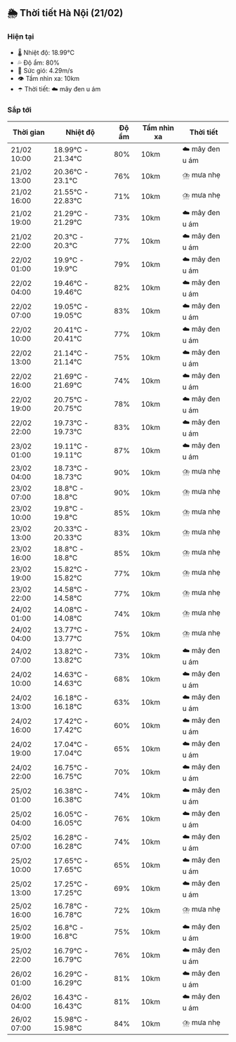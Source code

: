 ## 🌦️ Thời tiết Hà Nội (21/02)

### Hiện tại

- 🌡️ Nhiệt độ: 18.99℃
- 💦 Độ ẩm: 80%
- 💨 Sức gió: 4.29m/s
- 👁️ Tầm nhìn xa: 10km
- ☂️ Thời tiết: ☁️ mây đen u ám

### Sắp tới

| Thời gian | Nhiệt độ | Độ ẩm | Tầm nhìn xa | Thời tiết |
| --- | --- | --- | --- | --- |
| 21/02 10:00 | 18.99℃ - 21.34℃ | 80% | 10km | ☁️ mây đen u ám |
| 21/02 13:00 | 20.36℃ - 23.1℃ | 76% | 10km | ⛈️ mưa nhẹ |
| 21/02 16:00 | 21.55℃ - 22.83℃ | 71% | 10km | ⛈️ mưa nhẹ |
| 21/02 19:00 | 21.29℃ - 21.29℃ | 73% | 10km | ☁️ mây đen u ám |
| 21/02 22:00 | 20.3℃ - 20.3℃ | 77% | 10km | ☁️ mây đen u ám |
| 22/02 01:00 | 19.9℃ - 19.9℃ | 79% | 10km | ☁️ mây đen u ám |
| 22/02 04:00 | 19.46℃ - 19.46℃ | 82% | 10km | ☁️ mây đen u ám |
| 22/02 07:00 | 19.05℃ - 19.05℃ | 83% | 10km | ☁️ mây đen u ám |
| 22/02 10:00 | 20.41℃ - 20.41℃ | 77% | 10km | ☁️ mây đen u ám |
| 22/02 13:00 | 21.14℃ - 21.14℃ | 75% | 10km | ☁️ mây đen u ám |
| 22/02 16:00 | 21.69℃ - 21.69℃ | 74% | 10km | ☁️ mây đen u ám |
| 22/02 19:00 | 20.75℃ - 20.75℃ | 78% | 10km | ☁️ mây đen u ám |
| 22/02 22:00 | 19.73℃ - 19.73℃ | 83% | 10km | ☁️ mây đen u ám |
| 23/02 01:00 | 19.11℃ - 19.11℃ | 87% | 10km | ☁️ mây đen u ám |
| 23/02 04:00 | 18.73℃ - 18.73℃ | 90% | 10km | ⛈️ mưa nhẹ |
| 23/02 07:00 | 18.8℃ - 18.8℃ | 90% | 10km | ⛈️ mưa nhẹ |
| 23/02 10:00 | 19.8℃ - 19.8℃ | 85% | 10km | ⛈️ mưa nhẹ |
| 23/02 13:00 | 20.33℃ - 20.33℃ | 83% | 10km | ⛈️ mưa nhẹ |
| 23/02 16:00 | 18.8℃ - 18.8℃ | 85% | 10km | ⛈️ mưa nhẹ |
| 23/02 19:00 | 15.82℃ - 15.82℃ | 77% | 10km | ⛈️ mưa nhẹ |
| 23/02 22:00 | 14.58℃ - 14.58℃ | 77% | 10km | ⛈️ mưa nhẹ |
| 24/02 01:00 | 14.08℃ - 14.08℃ | 74% | 10km | ⛈️ mưa nhẹ |
| 24/02 04:00 | 13.77℃ - 13.77℃ | 75% | 10km | ⛈️ mưa nhẹ |
| 24/02 07:00 | 13.82℃ - 13.82℃ | 73% | 10km | ☁️ mây đen u ám |
| 24/02 10:00 | 14.63℃ - 14.63℃ | 68% | 10km | ☁️ mây đen u ám |
| 24/02 13:00 | 16.18℃ - 16.18℃ | 63% | 10km | ☁️ mây đen u ám |
| 24/02 16:00 | 17.42℃ - 17.42℃ | 60% | 10km | ☁️ mây đen u ám |
| 24/02 19:00 | 17.04℃ - 17.04℃ | 65% | 10km | ☁️ mây đen u ám |
| 24/02 22:00 | 16.75℃ - 16.75℃ | 70% | 10km | ☁️ mây đen u ám |
| 25/02 01:00 | 16.38℃ - 16.38℃ | 74% | 10km | ☁️ mây đen u ám |
| 25/02 04:00 | 16.05℃ - 16.05℃ | 76% | 10km | ☁️ mây đen u ám |
| 25/02 07:00 | 16.28℃ - 16.28℃ | 74% | 10km | ☁️ mây đen u ám |
| 25/02 10:00 | 17.65℃ - 17.65℃ | 65% | 10km | ☁️ mây đen u ám |
| 25/02 13:00 | 17.25℃ - 17.25℃ | 69% | 10km | ☁️ mây đen u ám |
| 25/02 16:00 | 16.78℃ - 16.78℃ | 72% | 10km | ⛈️ mưa nhẹ |
| 25/02 19:00 | 16.8℃ - 16.8℃ | 75% | 10km | ☁️ mây đen u ám |
| 25/02 22:00 | 16.79℃ - 16.79℃ | 76% | 10km | ☁️ mây đen u ám |
| 26/02 01:00 | 16.29℃ - 16.29℃ | 81% | 10km | ☁️ mây đen u ám |
| 26/02 04:00 | 16.43℃ - 16.43℃ | 81% | 10km | ☁️ mây đen u ám |
| 26/02 07:00 | 15.98℃ - 15.98℃ | 84% | 10km | ⛈️ mưa nhẹ |
